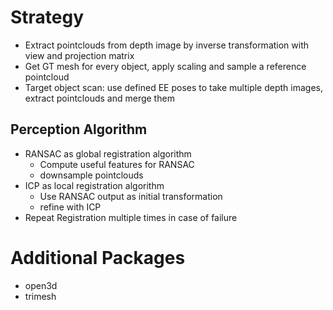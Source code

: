 # Strategy
- Extract pointclouds from depth image by inverse transformation with view and projection matrix
- Get GT mesh for every object, apply scaling and sample a reference pointcloud
- Target object scan: use defined EE poses to take multiple depth images, extract pointclouds and merge them
## Perception Algorithm
- RANSAC as global registration algorithm
  - Compute useful features for RANSAC
  - downsample pointclouds
- ICP as local registration algorithm
  - Use RANSAC output as initial transformation
  - refine with ICP
- Repeat Registration multiple times in case of failure

# Additional Packages
- open3d
- trimesh